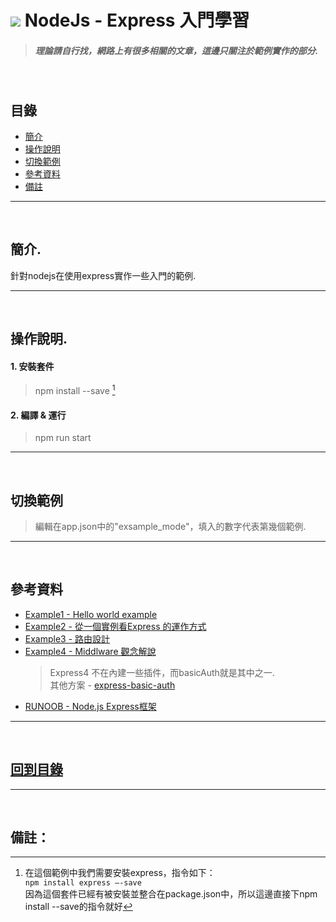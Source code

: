 # ![](https://drive.google.com/uc?id=10INx5_pkhMcYRdx_OO4rXNXxcsvPtBYq) NodeJs - Express 入門學習
> ##### 理論請自行找，網路上有很多相關的文章，這邊只關注於範例實作的部分.

<br>

<!--ts-->
## 目錄
* [簡介](#簡介)
* [操作說明](#操作說明)
* [切換範例](#切換範例)
* [參考資料](#參考資料)
* [備註](#備註)
<!--te-->

---
<br>

## 簡介.
針對nodejs在使用express實作一些入門的範例.

---
<br>

## 操作說明.
#### 1. 安裝套件
> npm install --save [^1]

#### 2. 編譯 & 運行
> npm run start

---
<br>

## 切換範例
> 編輯在app.json中的"exsample_mode"，填入的數字代表第幾個範例.

---
<br>

## 參考資料
* [Example1 - Hello world example](https://expressjs.com/en/starter/hello-world.html) <br>
* [Example2 - 從一個實例看Express 的運作方式](https://medium.com/web-design-zone/%E5%BE%9Enode-js-%E5%BE%9E%E4%B8%80%E5%80%8B%E5%AF%A6%E4%BE%8B%E7%9C%8Bexpress-%E7%9A%84%E9%81%8B%E4%BD%9C%E6%96%B9%E5%BC%8F-7c61cdd477f5) <br>
* [Example3 - 路由設計](https://ithelp.ithome.com.tw/articles/10307712) <br>
* [Example4 - Middlware 觀念解說](https://www.jollen.org/blog/2013/11/expressjs-middleware.html) <br>
  > Express4 不在內建一些插件，而basicAuth就是其中之一. <br>
  > 其他方案 - [express-basic-auth](https://www.npmjs.com/package/express-basic-auth) <br>
* [RUNOOB - Node.js Express框架](https://www.runoob.com/nodejs/nodejs-express-framework.html) <br>

---
<br>

<!--ts-->
## [回到目錄](#目錄)
<!--te-->

---
<br>

## 備註：

[^1]: 在這個範例中我們需要安裝express，指令如下：<br>
`npm install express —-save` <br>
因為這個套件已經有被安裝並整合在package.json中，所以這邊直接下npm install --save的指令就好